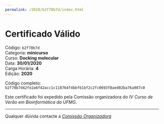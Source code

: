 ```yaml
---
permalink: /2020/b2f70b7d/index.html
---
```


# Certificado Válido

Código: `b2f70b7d`<br>
Categoria: **minicurso**<br>
Curso: **Docking molecular**<br>
Data: **30/01/2020**<br>
Carga Horária: **4**<br>
Edição: **2020**<br>


Código completo: `b2f70b7d42fe2a6f42acc1c118764f4bbf61bf2c2fc0693f8aed02ba76a987c0`


Este certificado foi expedido pela Comissão organizadora do *IV Curso de Verão em Bioinformática da UFMG*.

----

Qualquer dúvida contacte a [_Comissão Organizadora_](<mailto:cursobioinfoufmg@gmail.com$subject=[Certificados]>)

